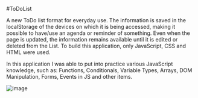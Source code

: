 #ToDoList

A new ToDo list format for everyday use. The information is saved in the localStorage of the devices on which it is being accessed, making it possible to have/use an agenda or reminder of something. Even when the page is updated, the information remains available until it is edited or deleted from the List. To build this application, only JavaScript, CSS and HTML were used.

In this application I was able to put into practice various JavaScript knowledge, such as: Functions, Conditionals, Variable Types, Arrays, DOM Manipulation, Forms, Events in JS and other items.

![image](https://github.com/giuanm/ToDoList/assets/76171709/7621b503-368b-4855-a4a5-bf1481f5aeb2)

